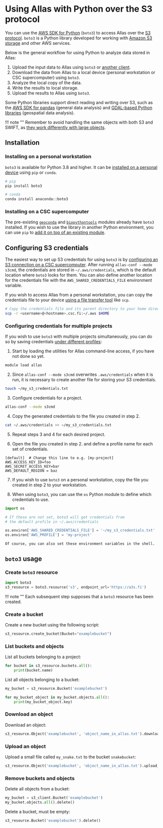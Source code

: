 # Using Allas with Python over the S3 protocol

You can use the [AWS SDK for Python](https://boto3.amazonaws.com/v1/documentation/api/latest/index.html)
(`boto3`) to access Allas over the [S3 protocol](../introduction.md#protocols).
`boto3` is a Python library developed for working with
[Amazon S3 storage](https://aws.amazon.com/s3/) and other AWS services.

Below is the general workflow for using Python to analyze data stored in Allas:

1. Upload the input data to Allas using `boto3` or [another
   client](../accessing_allas.md).
2. Download the data from Allas to a local device (personal workstation or CSC
supercomputer) using `boto3`.
3. Analyze the local copy of the data.
4. Write the results to local storage.
5. Upload the results to Allas using `boto3`.

Some Python libraries support direct reading and writing over S3,
such as the
[AWS SDK for pandas](https://aws-sdk-pandas.readthedocs.io/en/stable/)
(general data analysis)
and
[GDAL-based Python libraries](https://github.com/csc-training/geocomputing/blob/master/python/allas/working_with_allas_from_Python_S3.py)
(geospatial data analysis).

!!! note ""
    Remember to avoid handling the same objects with both S3 and SWIFT, as
    [they work differently with large objects](../introduction.md#protocols).

## Installation

### Installing on a personal workstation

`boto3` is available for Python 3.8 and higher.
It can be
[installed on a personal device](https://boto3.amazonaws.com/v1/documentation/api/latest/guide/quickstart.html#installation)
using `pip` or `conda`.

```bash
# pip
pip install boto3

# conda
conda install anaconda::boto3
```

### Installing on a CSC supercomputer

The pre-existing [`geoconda`](../../../apps/geoconda.md) and
[`biopythontools`](../../../apps/biopython.md) modules already have `boto3`
installed. If you wish to use the library in another Python environment, you can
use `pip` to
[add it on top of an existing module](../../../support/tutorials/python-usage-guide.md#installing-python-packages-to-existing-modules).

## Configuring S3 credentials

The easiest way to set up S3 credentials for using `boto3` is by
[configuring an S3 connection on a CSC supercomputer](s3_client.md#configuring-s3-connection-in-supercomputers).
After running `allas-conf --mode s3cmd`, the credentials are stored in
`~/.aws/credentials`, which is the default location where `boto3` looks for
them. You can also define another location for the credentials file with
the `AWS_SHARED_CREDENTIALS_FILE` environment variable.

If you wish to access Allas from a personal workstation,
you can copy the credentials file to your device
[using a file transfer tool](../../moving/index.md) like `scp`.

```bash
# Copy the credentials file and its parent directory to your home directory
scp -r <username>@<hostname>.csc.fi:~/.aws $HOME
```

### Configuring credentials for multiple projects

If you wish to use `boto3` with multiple projects simultaneously,
you can do so by saving credentials
[under different profiles](https://boto3.amazonaws.com/v1/documentation/api/latest/guide/credentials.html#shared-credentials-file):

1. Start by loading the utilities for Allas command-line access, if you have not
   done so yet.
```bash
module load allas
```

2. Since `allas-conf --mode s3cmd` overwrites `.aws/credentials` when it is run,
it is necessary to create another file for storing your S3 credentials.
```bash
touch ~/my_s3_credentials.txt
```

3. Configure credentials for a project.
```bash
allas-conf --mode s3cmd
```

4. Copy the generated credentials to the file you created in step 2.
```bash
cat ~/.aws/credentials >> ~/my_s3_credentials.txt
```

5. Repeat steps 3 and 4 for each desired project.

6. Open the file you created in step 2. and define a profile name for each set
of credentials.
```
[default]  # Change this line to e.g. [my-project]
AWS_ACCESS_KEY_ID=foo
AWS_SECRET_ACCESS_KEY=bar
AWS_DEFAULT_REGION = baz
```

7. If you wish to use `boto3` on a personal workstation,
copy the file you created in step 2 to your workstation.

8. When using `boto3`, you can use the `os` Python module to define which
credentials to use.
```python
import os

# If these are not set, boto3 will get credentials from
# the default profile in ~/.aws/credentials

os.environ['AWS_SHARED_CREDENTIALS_FILE'] = '~/my_s3_credentials.txt'
os.environ['AWS_PROFILE'] = 'my-project'
```

    Of course, you can also set these environment variables in the shell.

## `boto3` usage

### Create `boto3` resource

```python
import boto3
s3_resource = boto3.resource('s3', endpoint_url='https://a3s.fi')
```

!!! note ""
    Each subsequent step supposes that a `boto3` resource has been created.

### Create a bucket

Create a new bucket using the following script:

```python
s3_resource.create_bucket(Bucket="examplebucket")
```

### List buckets and objects

List all buckets belonging to a project:
```python
for bucket in s3_resource.buckets.all():
    print(bucket.name)
```

List all objects belonging to a bucket:
```python
my_bucket = s3_resource.Bucket('examplebucket')

for my_bucket_object in my_bucket.objects.all():
    print(my_bucket_object.key)

```

### Download an object

Download an object:
```python
s3_resource.Object('examplebucket', 'object_name_in_allas.txt').download_file('local_file.txt')
```

### Upload an object

Upload a small file called `my_snake.txt` to the bucket `snakebucket`:

```python
s3_resource.Object('examplebucket', 'object_name_in_allas.txt').upload_file('local_file.txt')
```

### Remove buckets and objects

Delete all objects from a bucket:

```python
my_bucket = s3_client.Bucket('examplebucket')
my_bucket.objects.all().delete()

```

Delete a bucket, must be empty:
```python
s3_resource.Bucket('examplebucket').delete()
```

